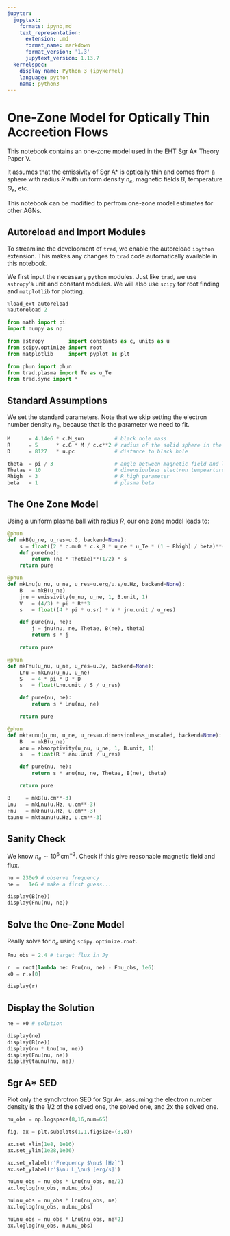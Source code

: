 ```yaml
---
jupyter:
  jupytext:
    formats: ipynb,md
    text_representation:
      extension: .md
      format_name: markdown
      format_version: '1.3'
      jupytext_version: 1.13.7
  kernelspec:
    display_name: Python 3 (ipykernel)
    language: python
    name: python3
---
```


# One-Zone Model for Optically Thin Accreetion Flows

This notebook contains an one-zone model used in the EHT Sgr A* Theory Paper V.

It assumes that the emissivity of Sgr A* is optically thin and comes from a sphere with radius $R$ with uniform density $n_e$, magnetic fields $B$, temperature $\Theta_\mathrm{e}$, etc.

This notebook can be modified to perfrom one-zone model estimates for other AGNs.


## Autoreload and Import Modules

To streamline the development of `trad`, we enable the autoreload `ipython` extension.
This makes any changes to `trad` code automatically available in this notebook.

We first input the necessary `python` modules.  Just like `trad`, we use `astropy`'s unit and constant modules.
We will also use `scipy` for root finding and `matplotlib` for plotting.

```python
%load_ext autoreload
%autoreload 2

from math import pi
import numpy as np

from astropy        import constants as c, units as u
from scipy.optimize import root
from matplotlib     import pyplot as plt

from phun import phun
from trad.plasma import Te as u_Te
from trad.sync import *
```

## Standard Assumptions

We set the standard parameters.
Note that we skip setting the electron number density $n_e$, because that is the parameter we need to fit.

```python
M      = 4.14e6 * c.M_sun          # black hole mass
R      = 5      * c.G * M / c.c**2 # radius of the solid sphere in the one-zone model
D      = 8127   * u.pc             # distance to black hole

theta  = pi / 3                    # angle between magnetic field and line of sight
Thetae = 10                        # dimensionless electron tempearture
Rhigh  = 3                         # R_high parameter
beta   = 1                         # plasma beta
```

## The One Zone Model

Using a uniform plasma ball with radius $R$, our one zone model leads to:

```python
@phun
def mkB(u_ne, u_res=u.G, backend=None):
    s = float((2 * c.mu0 * c.k_B * u_ne * u_Te * (1 + Rhigh) / beta)**(1/2) / u_res)
    def pure(ne):
        return (ne * Thetae)**(1/2) * s
    return pure

@phun
def mkLnu(u_nu, u_ne, u_res=u.erg/u.s/u.Hz, backend=None):
    B   = mkB(u_ne)
    jnu = emissivity(u_nu, u_ne, 1, B.unit, 1)
    V   = (4/3) * pi * R**3
    s   = float((4 * pi * u.sr) * V * jnu.unit / u_res)

    def pure(nu, ne):
        j = jnu(nu, ne, Thetae, B(ne), theta)
        return s * j

    return pure

@phun
def mkFnu(u_nu, u_ne, u_res=u.Jy, backend=None):
    Lnu = mkLnu(u_nu, u_ne)
    S   = 4 * pi * D * D
    s   = float(Lnu.unit / S / u_res)

    def pure(nu, ne):
        return s * Lnu(nu, ne)

    return pure

@phun
def mktaunu(u_nu, u_ne, u_res=u.dimensionless_unscaled, backend=None):
    B   = mkB(u_ne)
    anu = absorptivity(u_nu, u_ne, 1, B.unit, 1)
    s   = float(R * anu.unit / u_res)

    def pure(nu, ne):
        return s * anu(nu, ne, Thetae, B(ne), theta)

    return pure
```

```python
B     = mkB(u.cm**-3)
Lnu   = mkLnu(u.Hz, u.cm**-3)
Fnu   = mkFnu(u.Hz, u.cm**-3)
taunu = mktaunu(u.Hz, u.cm**-3)
```

## Sanity Check

We know $n_e \sim 10^6\,\mathrm{cm}^{-3}$.
Check if this give reasonable magnetic field and flux.

```python
nu = 230e9 # observe frequency
ne =   1e6 # make a first guess...

display(B(ne))
display(Fnu(nu, ne))
```

## Solve the One-Zone Model

Really solve for $n_e$ using `scipy.optimize.root`.

```python
Fnu_obs = 2.4 # target flux in Jy

r  = root(lambda ne: Fnu(nu, ne) - Fnu_obs, 1e6)
x0 = r.x[0]

display(r)
```

## Display the Solution

```python
ne = x0 # solution

display(ne)
display(B(ne))
display(nu * Lnu(nu, ne))
display(Fnu(nu, ne))
display(taunu(nu, ne))
```

## Sgr A* SED

Plot only the synchrotron SED for Sgr A*, assuming the electron number density is the 1/2 of the solved one, the solved one, and 2x the solved one.

```python
nu_obs = np.logspace(8,16,num=65)

fig, ax = plt.subplots(1,1,figsize=(8,8))

ax.set_xlim(1e8, 1e16)
ax.set_ylim(1e28,1e36)

ax.set_xlabel(r'Frequency $\nu$ [Hz]')
ax.set_ylabel(r'$\nu L_\nu$ [erg/s]')

nuLnu_obs = nu_obs * Lnu(nu_obs, ne/2)
ax.loglog(nu_obs, nuLnu_obs)

nuLnu_obs = nu_obs * Lnu(nu_obs, ne)
ax.loglog(nu_obs, nuLnu_obs)

nuLnu_obs = nu_obs * Lnu(nu_obs, ne*2)
ax.loglog(nu_obs, nuLnu_obs)
```
